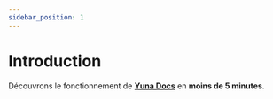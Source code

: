 ```yaml
---
sidebar_position: 1
---
```


# Introduction

Découvrons le fonctionnement de **[Yuna Docs](/)** en **moins de 5 minutes**.
